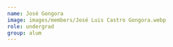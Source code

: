 ```yaml
---
name: José Gongora
image: images/members/José Luis Castro Gongora.webp
role: undergrad
group: alum
---
```

